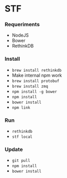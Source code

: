 # STF

### Requeriments

- NodeJS
- Bower
- RethinkDB

### Install

- `brew install rethinkdb`
- Make internal npm work
- `brew install protobuf`
- `brew install zmq`
- `npm install -g bower`
- `npm install`
- `bower install`
- `npm link`

### Run

- `rethinkdb`
- `stf local`

### Update

- `git pull`
- `npm install`
- `bower install`
